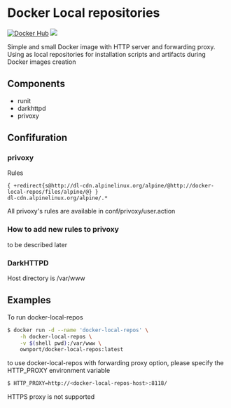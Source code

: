 # Docker Local repositories

[![Docker Hub](https://img.shields.io/badge/docker-ready-blue.svg)](https://registry.hub.docker.com/u/ownport/docker-local-repos/)
[![](https://badge.imagelayers.io/ownport/docker-local-repos:latest.svg)](https://imagelayers.io/?images=ownport/docker-local-repos:latest)

Simple and small Docker image with HTTP server and forwarding proxy.
Using as local repositories for installation scripts and artifacts during Docker images creation

## Components

- runit
- darkhttpd
- privoxy

## Confifuration

### privoxy

Rules

```
{ +redirect{s@http://dl-cdn.alpinelinux.org/alpine/@http://docker-local-repos/files/alpine/@} }
dl-cdn.alpinelinux.org/alpine/.*
```

All privoxy's rules are available in conf/privoxy/user.action

### How to add new rules to privoxy

to be described later


### DarkHTTPD

Host directory is /var/www


## Examples

To run docker-local-repos

```sh
$ docker run -d --name 'docker-local-repos' \
	-h docker-local-repos \
	-v $(shell pwd):/var/www \
	ownport/docker-local-repos:latest
```

to use docker-local-repos with forwarding proxy option, please specify the HTTP_PROXY environment variable

```sh
$ HTTP_PROXY=http://<docker-local-repos-host>:8118/
```

HTTPS proxy is not supported
